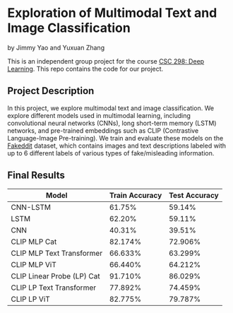 # Exploration of Multimodal Text and Image Classification

by Jimmy Yao and Yuxuan Zhang


This is an independent group project for the course [CSC 298: Deep Learning](https://www.cs.rochester.edu/~cxu22/t/298F21/). This repo contains the code for our project.

## Project Description

In this project, we explore multimodal text and image classification. We explore different models used in multimodal learning, including convolutional neural networks (CNNs), long short-term memory (LSTM) networks, and pre-trained embeddings such as CLIP (Contrastive Language-Image Pre-training). We train and evaluate these models on the [Fakeddit](https://github.com/entitize/Fakeddit) dataset, which contains images and text descriptions labeled with up to 6 different labels of various types of fake/misleading information.

## Final Results

| Model                   | Train Accuracy | Test Accuracy |
|-------------------------|----------------|---------------|
| CNN-LSTM                | 61.75\%        | 59.14\%       |
| LSTM                    | 62.20\%        | 59.11\%       |
| CNN                     | 40.31\%        | 39.51\%       |
| CLIP MLP Cat            | 82.174\%       | 72.906\%      |
| CLIP MLP Text Transformer | 66.633\%       | 63.299\%      |
| CLIP MLP ViT            | 66.440\%       | 64.212\%      |
| CLIP Linear Probe (LP) Cat | 91.710\%       | 86.029\%      |
| CLIP LP Text Transformer  | 77.892\%       | 74.459\%      |
| CLIP LP ViT               | 82.775\%       | 79.787\%      |

